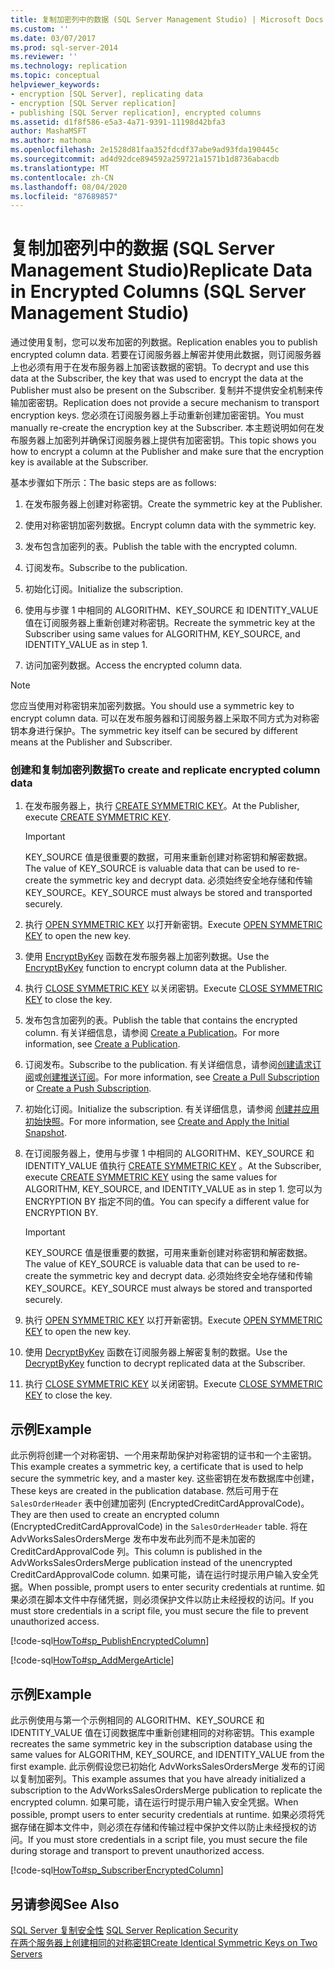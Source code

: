 ```yaml
---
title: 复制加密列中的数据 (SQL Server Management Studio) | Microsoft Docs
ms.custom: ''
ms.date: 03/07/2017
ms.prod: sql-server-2014
ms.reviewer: ''
ms.technology: replication
ms.topic: conceptual
helpviewer_keywords:
- encryption [SQL Server], replicating data
- encryption [SQL Server replication]
- publishing [SQL Server replication], encrypted columns
ms.assetid: d1f8f586-e5a3-4a71-9391-11198d42bfa3
author: MashaMSFT
ms.author: mathoma
ms.openlocfilehash: 2e1528d81faa352fdcdf37abe9ad93fda190445c
ms.sourcegitcommit: ad4d92dce894592a259721a1571b1d8736abacdb
ms.translationtype: MT
ms.contentlocale: zh-CN
ms.lasthandoff: 08/04/2020
ms.locfileid: "87689857"
---
```

# <a name="replicate-data-in-encrypted-columns-sql-server-management-studio"></a><span data-ttu-id="224d4-102">复制加密列中的数据 (SQL Server Management Studio)</span><span class="sxs-lookup"><span data-stu-id="224d4-102">Replicate Data in Encrypted Columns (SQL Server Management Studio)</span></span>
  <span data-ttu-id="224d4-103">通过使用复制，您可以发布加密的列数据。</span><span class="sxs-lookup"><span data-stu-id="224d4-103">Replication enables you to publish encrypted column data.</span></span> <span data-ttu-id="224d4-104">若要在订阅服务器上解密并使用此数据，则订阅服务器上也必须有用于在发布服务器上加密该数据的密钥。</span><span class="sxs-lookup"><span data-stu-id="224d4-104">To decrypt and use this data at the Subscriber, the key that was used to encrypt the data at the Publisher must also be present on the Subscriber.</span></span> <span data-ttu-id="224d4-105">复制并不提供安全机制来传输加密密钥。</span><span class="sxs-lookup"><span data-stu-id="224d4-105">Replication does not provide a secure mechanism to transport encryption keys.</span></span> <span data-ttu-id="224d4-106">您必须在订阅服务器上手动重新创建加密密钥。</span><span class="sxs-lookup"><span data-stu-id="224d4-106">You must manually re-create the encryption key at the Subscriber.</span></span> <span data-ttu-id="224d4-107">本主题说明如何在发布服务器上加密列并确保订阅服务器上提供有加密密钥。</span><span class="sxs-lookup"><span data-stu-id="224d4-107">This topic shows you how to encrypt a column at the Publisher and make sure that the encryption key is available at the Subscriber.</span></span>  
  
 <span data-ttu-id="224d4-108">基本步骤如下所示：</span><span class="sxs-lookup"><span data-stu-id="224d4-108">The basic steps are as follows:</span></span>  
  
1.  <span data-ttu-id="224d4-109">在发布服务器上创建对称密钥。</span><span class="sxs-lookup"><span data-stu-id="224d4-109">Create the symmetric key at the Publisher.</span></span>  
  
2.  <span data-ttu-id="224d4-110">使用对称密钥加密列数据。</span><span class="sxs-lookup"><span data-stu-id="224d4-110">Encrypt column data with the symmetric key.</span></span>  
  
3.  <span data-ttu-id="224d4-111">发布包含加密列的表。</span><span class="sxs-lookup"><span data-stu-id="224d4-111">Publish the table with the encrypted column.</span></span>  
  
4.  <span data-ttu-id="224d4-112">订阅发布。</span><span class="sxs-lookup"><span data-stu-id="224d4-112">Subscribe to the publication.</span></span>  
  
5.  <span data-ttu-id="224d4-113">初始化订阅。</span><span class="sxs-lookup"><span data-stu-id="224d4-113">Initialize the subscription.</span></span>  
  
6.  <span data-ttu-id="224d4-114">使用与步骤 1 中相同的 ALGORITHM、KEY_SOURCE 和 IDENTITY_VALUE 值在订阅服务器上重新创建对称密钥。</span><span class="sxs-lookup"><span data-stu-id="224d4-114">Recreate the symmetric key at the Subscriber using same values for ALGORITHM, KEY_SOURCE, and IDENTITY_VALUE as in step 1.</span></span>  
  
7.  <span data-ttu-id="224d4-115">访问加密列数据。</span><span class="sxs-lookup"><span data-stu-id="224d4-115">Access the encrypted column data.</span></span>  
  
> [!NOTE]  
>  <span data-ttu-id="224d4-116">您应当使用对称密钥来加密列数据。</span><span class="sxs-lookup"><span data-stu-id="224d4-116">You should use a symmetric key to encrypt column data.</span></span> <span data-ttu-id="224d4-117">可以在发布服务器和订阅服务器上采取不同方式为对称密钥本身进行保护。</span><span class="sxs-lookup"><span data-stu-id="224d4-117">The symmetric key itself can be secured by different means at the Publisher and Subscriber.</span></span>  
  
### <a name="to-create-and-replicate-encrypted-column-data"></a><span data-ttu-id="224d4-118">创建和复制加密列数据</span><span class="sxs-lookup"><span data-stu-id="224d4-118">To create and replicate encrypted column data</span></span>  
  
1.  <span data-ttu-id="224d4-119">在发布服务器上，执行 [CREATE SYMMETRIC KEY](/sql/t-sql/statements/create-symmetric-key-transact-sql)。</span><span class="sxs-lookup"><span data-stu-id="224d4-119">At the Publisher, execute [CREATE SYMMETRIC KEY](/sql/t-sql/statements/create-symmetric-key-transact-sql).</span></span>  
  
    > [!IMPORTANT]  
    >  <span data-ttu-id="224d4-120">KEY_SOURCE 值是很重要的数据，可用来重新创建对称密钥和解密数据。</span><span class="sxs-lookup"><span data-stu-id="224d4-120">The value of KEY_SOURCE is valuable data that can be used to re-create the symmetric key and decrypt data.</span></span> <span data-ttu-id="224d4-121">必须始终安全地存储和传输 KEY_SOURCE。</span><span class="sxs-lookup"><span data-stu-id="224d4-121">KEY_SOURCE must always be stored and transported securely.</span></span>  
  
2.  <span data-ttu-id="224d4-122">执行 [OPEN SYMMETRIC KEY](/sql/t-sql/statements/open-symmetric-key-transact-sql) 以打开新密钥。</span><span class="sxs-lookup"><span data-stu-id="224d4-122">Execute [OPEN SYMMETRIC KEY](/sql/t-sql/statements/open-symmetric-key-transact-sql) to open the new key.</span></span>  
  
3.  <span data-ttu-id="224d4-123">使用 [EncryptByKey](/sql/t-sql/functions/encryptbykey-transact-sql) 函数在发布服务器上加密列数据。</span><span class="sxs-lookup"><span data-stu-id="224d4-123">Use the [EncryptByKey](/sql/t-sql/functions/encryptbykey-transact-sql) function to encrypt column data at the Publisher.</span></span>  
  
4.  <span data-ttu-id="224d4-124">执行 [CLOSE SYMMETRIC KEY](/sql/t-sql/statements/close-symmetric-key-transact-sql) 以关闭密钥。</span><span class="sxs-lookup"><span data-stu-id="224d4-124">Execute [CLOSE SYMMETRIC KEY](/sql/t-sql/statements/close-symmetric-key-transact-sql) to close the key.</span></span>  
  
5.  <span data-ttu-id="224d4-125">发布包含加密列的表。</span><span class="sxs-lookup"><span data-stu-id="224d4-125">Publish the table that contains the encrypted column.</span></span> <span data-ttu-id="224d4-126">有关详细信息，请参阅 [Create a Publication](../publish/create-a-publication.md)。</span><span class="sxs-lookup"><span data-stu-id="224d4-126">For more information, see [Create a Publication](../publish/create-a-publication.md).</span></span>  
  
6.  <span data-ttu-id="224d4-127">订阅发布。</span><span class="sxs-lookup"><span data-stu-id="224d4-127">Subscribe to the publication.</span></span> <span data-ttu-id="224d4-128">有关详细信息，请参阅[创建请求订阅](../create-a-pull-subscription.md)或[创建推送订阅](../create-a-push-subscription.md)。</span><span class="sxs-lookup"><span data-stu-id="224d4-128">For more information, see [Create a Pull Subscription](../create-a-pull-subscription.md) or [Create a Push Subscription](../create-a-push-subscription.md).</span></span>  
  
7.  <span data-ttu-id="224d4-129">初始化订阅。</span><span class="sxs-lookup"><span data-stu-id="224d4-129">Initialize the subscription.</span></span> <span data-ttu-id="224d4-130">有关详细信息，请参阅 [创建并应用初始快照](../create-and-apply-the-initial-snapshot.md)。</span><span class="sxs-lookup"><span data-stu-id="224d4-130">For more information, see [Create and Apply the Initial Snapshot](../create-and-apply-the-initial-snapshot.md).</span></span>  
  
8.  <span data-ttu-id="224d4-131">在订阅服务器上，使用与步骤 1 中相同的 ALGORITHM、KEY_SOURCE 和 IDENTITY_VALUE 值执行 [CREATE SYMMETRIC KEY](/sql/t-sql/statements/create-symmetric-key-transact-sql) 。</span><span class="sxs-lookup"><span data-stu-id="224d4-131">At the Subscriber, execute [CREATE SYMMETRIC KEY](/sql/t-sql/statements/create-symmetric-key-transact-sql) using the same values for ALGORITHM, KEY_SOURCE, and IDENTITY_VALUE as in step 1.</span></span> <span data-ttu-id="224d4-132">您可以为 ENCRYPTION BY 指定不同的值。</span><span class="sxs-lookup"><span data-stu-id="224d4-132">You can specify a different value for ENCRYPTION BY.</span></span>  
  
    > [!IMPORTANT]  
    >  <span data-ttu-id="224d4-133">KEY_SOURCE 值是很重要的数据，可用来重新创建对称密钥和解密数据。</span><span class="sxs-lookup"><span data-stu-id="224d4-133">The value of KEY_SOURCE is valuable data that can be used to re-create the symmetric key and decrypt data.</span></span> <span data-ttu-id="224d4-134">必须始终安全地存储和传输 KEY_SOURCE。</span><span class="sxs-lookup"><span data-stu-id="224d4-134">KEY_SOURCE must always be stored and transported securely.</span></span>  
  
9. <span data-ttu-id="224d4-135">执行 [OPEN SYMMETRIC KEY](/sql/t-sql/statements/open-symmetric-key-transact-sql) 以打开新密钥。</span><span class="sxs-lookup"><span data-stu-id="224d4-135">Execute [OPEN SYMMETRIC KEY](/sql/t-sql/statements/open-symmetric-key-transact-sql) to open the new key.</span></span>  
  
10. <span data-ttu-id="224d4-136">使用 [DecryptByKey](/sql/t-sql/functions/decryptbykey-transact-sql) 函数在订阅服务器上解密复制的数据。</span><span class="sxs-lookup"><span data-stu-id="224d4-136">Use the [DecryptByKey](/sql/t-sql/functions/decryptbykey-transact-sql) function to decrypt replicated data at the Subscriber.</span></span>  
  
11. <span data-ttu-id="224d4-137">执行 [CLOSE SYMMETRIC KEY](/sql/t-sql/statements/close-symmetric-key-transact-sql) 以关闭密钥。</span><span class="sxs-lookup"><span data-stu-id="224d4-137">Execute [CLOSE SYMMETRIC KEY](/sql/t-sql/statements/close-symmetric-key-transact-sql) to close the key.</span></span>  
  
## <a name="example"></a><span data-ttu-id="224d4-138">示例</span><span class="sxs-lookup"><span data-stu-id="224d4-138">Example</span></span>  
 <span data-ttu-id="224d4-139">此示例将创建一个对称密钥、一个用来帮助保护对称密钥的证书和一个主密钥。</span><span class="sxs-lookup"><span data-stu-id="224d4-139">This example creates a symmetric key, a certificate that is used to help secure the symmetric key, and a master key.</span></span> <span data-ttu-id="224d4-140">这些密钥在发布数据库中创建，</span><span class="sxs-lookup"><span data-stu-id="224d4-140">These keys are created in the publication database.</span></span> <span data-ttu-id="224d4-141">然后可用于在 `SalesOrderHeader` 表中创建加密列 (EncryptedCreditCardApprovalCode)。</span><span class="sxs-lookup"><span data-stu-id="224d4-141">They are then used to create an encrypted column (EncryptedCreditCardApprovalCode) in the `SalesOrderHeader` table.</span></span> <span data-ttu-id="224d4-142">将在 AdvWorksSalesOrdersMerge 发布中发布此列而不是未加密的 CreditCardApprovalCode 列。</span><span class="sxs-lookup"><span data-stu-id="224d4-142">This column is published in the AdvWorksSalesOrdersMerge publication instead of the unencrypted CreditCardApprovalCode column.</span></span> <span data-ttu-id="224d4-143">如果可能，请在运行时提示用户输入安全凭据。</span><span class="sxs-lookup"><span data-stu-id="224d4-143">When possible, prompt users to enter security credentials at runtime.</span></span> <span data-ttu-id="224d4-144">如果必须在脚本文件中存储凭据，则必须保护文件以防止未经授权的访问。</span><span class="sxs-lookup"><span data-stu-id="224d4-144">If you must store credentials in a script file, you must secure the file to prevent unauthorized access.</span></span>  
  
 [!code-sql[HowTo#sp_PublishEncryptedColumn](../../../snippets/tsql/SQL15/replication/howto/tsql/publishencryptedcolumn.sql#sp_publishencryptedcolumn)]  
  
 [!code-sql[HowTo#sp_AddMergeArticle](../../../snippets/tsql/SQL15/replication/howto/tsql/createmergepub.sql#sp_addmergearticle)]  
  
## <a name="example"></a><span data-ttu-id="224d4-145">示例</span><span class="sxs-lookup"><span data-stu-id="224d4-145">Example</span></span>  
 <span data-ttu-id="224d4-146">此示例使用与第一个示例相同的 ALGORITHM、KEY_SOURCE 和 IDENTITY_VALUE 值在订阅数据库中重新创建相同的对称密钥。</span><span class="sxs-lookup"><span data-stu-id="224d4-146">This example recreates the same symmetric key in the subscription database using the same values for ALGORITHM, KEY_SOURCE, and IDENTITY_VALUE from the first example.</span></span> <span data-ttu-id="224d4-147">此示例假设您已初始化 AdvWorksSalesOrdersMerge 发布的订阅以复制加密列。</span><span class="sxs-lookup"><span data-stu-id="224d4-147">This example assumes that you have already initialized a subscription to the AdvWorksSalesOrdersMerge publication to replicate the encrypted column.</span></span> <span data-ttu-id="224d4-148">如果可能，请在运行时提示用户输入安全凭据。</span><span class="sxs-lookup"><span data-stu-id="224d4-148">When possible, prompt users to enter security credentials at runtime.</span></span> <span data-ttu-id="224d4-149">如果必须将凭据存储在脚本文件中，则必须在存储和传输过程中保护文件以防止未经授权的访问。</span><span class="sxs-lookup"><span data-stu-id="224d4-149">If you must store credentials in a script file, you must secure the file during storage and transport to prevent unauthorized access.</span></span>  
  
 [!code-sql[HowTo#sp_SubscriberEncryptedColumn](../../../snippets/tsql/SQL15/replication/howto/tsql/subscriberencryptedcolumn.sql#sp_subscriberencryptedcolumn)]  
  
## <a name="see-also"></a><span data-ttu-id="224d4-150">另请参阅</span><span class="sxs-lookup"><span data-stu-id="224d4-150">See Also</span></span>  
 <span data-ttu-id="224d4-151">[SQL Server 复制安全性](view-and-modify-replication-security-settings.md) </span><span class="sxs-lookup"><span data-stu-id="224d4-151">[SQL Server Replication Security](view-and-modify-replication-security-settings.md) </span></span>  
 [<span data-ttu-id="224d4-152">在两个服务器上创建相同的对称密钥</span><span class="sxs-lookup"><span data-stu-id="224d4-152">Create Identical Symmetric Keys on Two Servers</span></span>](../../security/encryption/create-identical-symmetric-keys-on-two-servers.md)  
  
  
